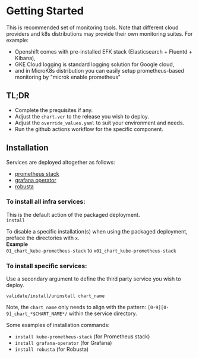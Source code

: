 # Getting Started

This is recommended set of monitoring tools.
Note that different cloud providers and k8s distributions may provide their own monitoring suites. For example:
- Openshift comes with pre-installed EFK stack (Elasticsearch + Fluentd + Kibana),
- GKE Cloud logging is standard logging solution for Google cloud,
- and in MicroK8s distribution you can easily setup prometheus-based monitoring by "microk enable prometheus"

## TL;DR
- Complete the prequisites if any.
- Adjust the `chart.ver` to the release you wish to deploy.
- Adjust the `override_values.yaml` to suit your environment and needs.
- Run the github actions workflow for the specific component.

## Installation
Services are deployed altogether as follows:

- [prometheus stack](https://github.com/prometheus/prometheus)
- [grafana operator](https://github.com/grafana/grafana)
- [robusta](https://github.com/robusta-dev/robusta) 

### To install all infra services:
This is the default action of the packaged deployment.   
`install`

To disable a specific installation(s) when using the packaged deployment, preface the directories with `x`.   
**Example**   
`01_chart_kube-prometheus-stack` to `x01_chart_kube-prometheus-stack`

### To install specific services:
Use a secondary argument to define the third party service you wish to deploy. 

`validate/install/uninstall chart_name`

Note, the `chart_name` only needs to align with the pattern: `[0-9][0-9]_chart_*$CHART_NAME*/` within the service directory.

Some examples of installation commands:

- `install kube-prometheus-stack` (for Prometheus stack)
- `install grafana-operator` (for Grafana)
- `install robusta` (for Robusta)

